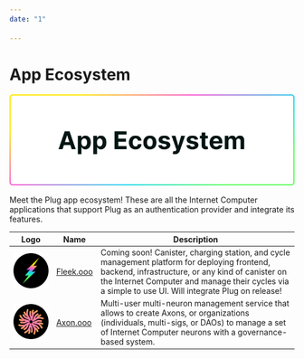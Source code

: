 ```yaml
---
date: "1"

---
```

# App Ecosystem

![](imgs/apps.png)

Meet the Plug app ecosystem! These are all the Internet Computer applications that support Plug as an authentication provider and integrate its features.


| Logo  	| Name  	| Description |
|---	|---	| ---	|
| ![](imgs/fleek.png ) 	|   <a href="https://fleek.ooo" target="_blank">Fleek.ooo</a>	| Coming soon! Canister, charging station, and cycle management platform for deploying frontend, backend, infrastructure, or any kind of canister on the Internet Computer and manage their cycles via a simple to use UI. Will integrate Plug on release!|
| ![](imgs/axon.png ) 	|   <a href="https://axon.ooo" target="_blank">Axon.ooo</a>	| Multi-user multi-neuron management service that allows to create Axons, or organizations (individuals, multi-sigs, or DAOs) to manage a set of Internet Computer neurons with a governance-based system.|
